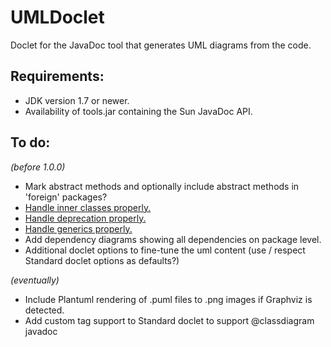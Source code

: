 # UMLDoclet
Doclet for the JavaDoc tool that generates UML diagrams from the code.

## Requirements:

- JDK version 1.7 or newer.
- Availability of tools.jar containing the Sun JavaDoc API.

## To do:

_(before 1.0.0)_

- Mark abstract methods and optionally include abstract methods in 'foreign' packages?
- [Handle inner classes properly.](https://github.com/talsma-ict/umldoclet/issues/1)
- [Handle deprecation properly.](https://github.com/talsma-ict/umldoclet/issues/2)
- [Handle generics properly.](https://github.com/talsma-ict/umldoclet/issues/3)
- Add dependency diagrams showing all dependencies on package level.
- Additional doclet options to fine-tune the uml content (use / respect Standard doclet options as defaults?)

_(eventually)_

- Include Plantuml rendering of .puml files to .png images if Graphviz is detected.
- Add custom tag support to Standard doclet to support @classdiagram javadoc
